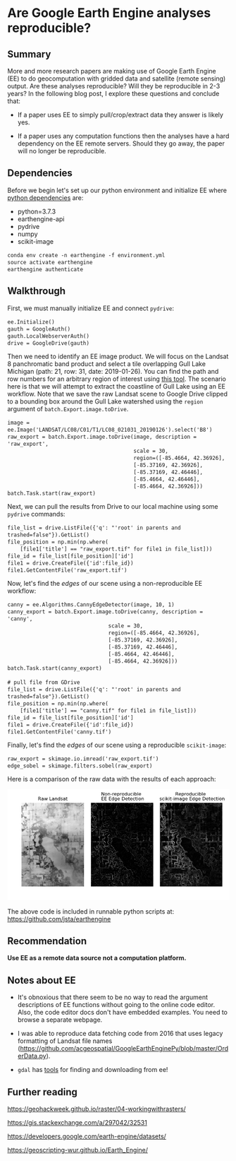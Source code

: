 
# Are Google Earth Engine analyses reproducible?

## Summary

More and more research papers are making use of Google Earth Engine (EE) to do geocomputation with gridded data and satellite (remote sensing) output. Are these analyses reproducible? Will they be reproducible in 2-3 years? In the following blog post, I explore these questions and conclude that:

* If a paper uses EE to simply pull/crop/extract data they answer is likely yes. 

* If a paper uses any computation functions then the analyses have a hard dependency on the EE remote servers. Should they go away, the paper will no longer be reproducible. 

## Dependencies

Before we begin let's set up our python environment and initialize EE where [python dependencies](environment.yml) are:

- python=3.7.3
- earthengine-api        
- pydrive
- numpy
- scikit-image        

```
conda env create -n earthengine -f environment.yml
source activate earthengine
earthengine authenticate
```

## Walkthrough

First, we must manually initialize EE and connect `pydrive`:

```
ee.Initialize()
gauth = GoogleAuth()
gauth.LocalWebserverAuth()
drive = GoogleDrive(gauth)
```

Then we need to identify an EE image product. We will focus on the Landsat 8 panchromatic band product and select a tile overlapping Gull Lake Michigan (path: 21, row: 31, date: 2019-01-26). You can find the path and row numbers for an arbitrary region of interest using [this tool](https://landsat.usgs.gov/landsat_acq#convertPathRow). The scenario here is that we will attempt to extract the coastline of Gull Lake using an EE workflow. Note that we save the raw Landsat scene to Google Drive clipped to a bounding box around the Gull Lake watershed using the `region` argument of `batch.Export.image.toDrive`.

```
image = ee.Image('LANDSAT/LC08/C01/T1/LC08_021031_20190126').select('B8')
raw_export = batch.Export.image.toDrive(image, description = 'raw_export', 
                                        scale = 30,
                                        region=([-85.4664, 42.36926],
                                        [-85.37169, 42.36926],
                                        [-85.37169, 42.46446],
                                        [-85.4664, 42.46446],
                                        [-85.4664, 42.36926]))
batch.Task.start(raw_export)
```

Next, we can pull the results from Drive to our local machine using some `pydrive` commands:

```
file_list = drive.ListFile({'q': "'root' in parents and trashed=false"}).GetList()
file_position = np.min(np.where(
    [file1['title'] == "raw_export.tif" for file1 in file_list]))
file_id = file_list[file_position]['id']
file1 = drive.CreateFile({'id':file_id})
file1.GetContentFile('raw_export.tif')
```

Now, let's find the _edges_ of our scene using a non-reproducible EE workflow:

```
canny = ee.Algorithms.CannyEdgeDetector(image, 10, 1)
canny_export = batch.Export.image.toDrive(canny, description = 'canny', 
                                scale = 30,
                                region=([-85.4664, 42.36926],
                                [-85.37169, 42.36926],
                                [-85.37169, 42.46446],
                                [-85.4664, 42.46446],
                                [-85.4664, 42.36926]))
batch.Task.start(canny_export)

# pull file from GDrive
file_list = drive.ListFile({'q': "'root' in parents and trashed=false"}).GetList()
file_position = np.min(np.where(
    [file1['title'] == "canny.tif" for file1 in file_list]))
file_id = file_list[file_position]['id']
file1 = drive.CreateFile({'id':file_id})
file1.GetContentFile('canny.tif')
```

Finally, let's find the _edges_ of our scene using a reproducible `scikit-image`:

```
raw_export = skimage.io.imread('raw_export.tif')
edge_sobel = skimage.filters.sobel(raw_export)
```

Here is a comparison of the raw data with the results of each approach:

![](comparison.png)

The above code is included in runnable python scripts at: https://github.com/jsta/earthengine

## Recommendation

**Use EE as a remote data source not a computation platform.**

## Notes about EE

* It's obnoxious that there seem to be no way to read the argument descriptions of EE functions without going to the online code editor. Also, the code editor docs don't have embedded examples. You need to browse a separate webpage.

* I was able to reproduce data fetching code from 2016 that uses legacy formatting of Landsat file names (https://github.com/acgeospatial/GoogleEarthEnginePy/blob/master/OrderData.py).

* `gdal` has [tools](https://www.gdal.org/drv_eeda.html) for finding and downloading from ee!

## Further reading

https://geohackweek.github.io/raster/04-workingwithrasters/

https://gis.stackexchange.com/a/297042/32531

https://developers.google.com/earth-engine/datasets/

https://geoscripting-wur.github.io/Earth_Engine/
